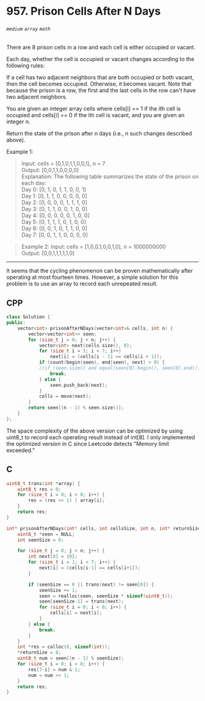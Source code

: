 # 957. Prison Cells After N Days
###### `medium` `array` `math`

There are 8 prison cells in a row and each cell is either occupied or vacant.

Each day, whether the cell is occupied or vacant changes according to the following rules:

If a cell has two adjacent neighbors that are both occupied or both vacant, then the cell becomes occupied.
Otherwise, it becomes vacant.
Note that because the prison is a row, the first and the last cells in the row can't have two adjacent neighbors.

You are given an integer array cells where cells[i] == 1 if the ith cell is occupied and cells[i] == 0 if the ith cell is vacant, and you are given an integer n.

Return the state of the prison after n days (i.e., n such changes described above).

 

Example 1:

> Input: cells = [0,1,0,1,1,0,0,1], n = 7<br>
Output: [0,0,1,1,0,0,0,0]<br>
Explanation: The following table summarizes the state of the prison on each day:<br>
Day 0: [0, 1, 0, 1, 1, 0, 0, 1]<br>
Day 1: [0, 1, 1, 0, 0, 0, 0, 0]<br>
Day 2: [0, 0, 0, 0, 1, 1, 1, 0]<br>
Day 3: [0, 1, 1, 0, 0, 1, 0, 0]<br>
Day 4: [0, 0, 0, 0, 0, 1, 0, 0]<br>
Day 5: [0, 1, 1, 1, 0, 1, 0, 0]<br>
Day 6: [0, 0, 1, 0, 1, 1, 0, 0]<br>
Day 7: [0, 0, 1, 1, 0, 0, 0, 0]<br>

> Example 2:
Input: cells = [1,0,0,1,0,0,1,0], n = 1000000000<br>
Output: [0,0,1,1,1,1,1,0]<br>

---

It seems that the cycling phenomenon can be proven mathematically after operating at most fourteen times. However, a simple solution for this problem is to use an array to record each unrepeated result. 

## CPP

```cpp
class Solution {
public:
    vector<int> prisonAfterNDays(vector<int>& cells, int n) {
        vector<vector<int>> seen;
        for (size_t j = 0; j < n; j++) {
            vector<int> next(cells.size(), 0);
            for (size_t i = 1; i < 7; i++)
                next[i] = (cells[i - 1] == cells[i + 1]);
            if (count(begin(seen), end(seen), next) > 0) {
            //if (seen.size() and equal(seen[0].begin(), seen[0].end(), next.begin())) {
                break; 
            } else {
                seen.push_back(next);
            }
            cells = move(next);
        }
        return seen[(n - 1) % seen.size()];
    }
};
```

The space complexity of the above version can be optimized by using uint8_t to record each operating result instead of int[8]. I only implemented the optimized version in C since Leetcode detects "Memory limit exceeded."

## C

```cpp
uint8_t trans(int *array) {
    uint8_t res = 0;
    for (size_t i = 0; i < 8; i++) {
        res = (res << 1) | array[i];
    }
    return res;
} 

int* prisonAfterNDays(int* cells, int cellsSize, int n, int* returnSize) {
    uint8_t *seen = NULL;
    int seenSize = 0;

    for (size_t j = 0; j < n; j++) {
        int next[8] = {0};
        for (size_t i = 1; i < 7; i++) {
            next[i] = (cells[i-1] == cells[i+1]);
        }

        if (seenSize == 0 || trans(next) != seen[0]) {
            seenSize += 1;
            seen = realloc(seen, seenSize * sizeof(uint8_t));
            seen[seenSize-1] = trans(next);
            for (size_t i = 0; i < 8; i++) {
                cells[i] = next[i];
            }
        } else {
            break;
        }
    }
    int *res = calloc(8, sizeof(int));
    *returnSize = 8;
    uint8_t num = seen[(n - 1) % seenSize];
    for (size_t i = 0; i < 8; i++) {
        res[7-i] = num & 1;
        num = num >> 1;
    }
    return res;
}
```
